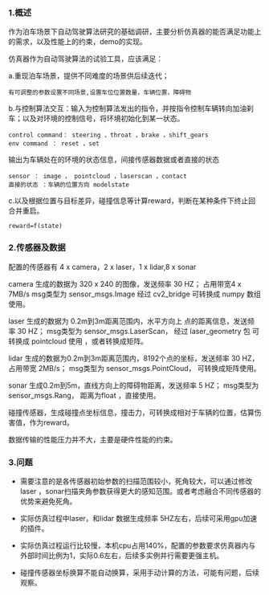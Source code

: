 ### 1.概述
作为泊车场景下自动驾驶算法研究的基础调研，主要分析仿真器的能否满足功能上的需求，以及性能上的约束，demo的实现。

仿真器作为自动驾驶算法的试验工具，应该满足：

a.重现泊车场景，提供不同难度的场景供后续迭代；
```
有可调整的参数设置不同场景,设置车位位置数量，车辆位置，障碍物
```
b.与控制算法交互：输入为控制算法发出的指令，并按指令控制车辆转向加油刹车；以及对环境的控制信号，将环境初始化到某一状态。
```
control command： steering ，throat ，brake ，shift_gears
env command ： reset ，set
```

输出为车辆处在的环境的状态信息，间接传感器数据或者直接的状态
```
sensor ： image ， pointcloud ，laserscan ，contact
直接的状态 ：车辆的位置方向 modelstate
```

c.以及根据位置与目标差异，碰撞信息等计算reward，判断在某种条件下终止回合并重启。
```
reward=f(state)

```



### 2.传感器及数据
配置的传感器有 4 x camera，2 x laser，1 x lidar,8 x sonar

camera 生成的数据为 320 x 240 的图像，发送频率 30 HZ；
占用带宽4 x 7MB/s msg类型为 sensor_msgs.Image 经过 cv2_bridge 可转换成 numpy 数组使用。

laser 生成的数据为 0.2m到3m距离范围内，水平方向上 点的距离信息，发送频率 30 HZ； msg类型为 sensor_msgs.LaserScan， 经过 laser_geometry 包 可转换成 pointcloud 使用 ，或者转换成矩阵。

lidar 生成的数据为0.2m到3m距离范围内，8192个点的坐标，发送频率 30 HZ， 占用带宽 2MB/s； msg类型为 sensor_msgs.PointCloud， 可转换成矩阵使用。

sonar 生成0.2m到5m，直线方向上的障碍物距离，发送频率 5 HZ； msg类型为 sensor_msgs.Rang， 距离为float ，直接使用。

碰撞传感器，生成碰撞点坐标信息，撞击力，可转换成相对于车辆的位置，估算伤害值，作为reward。

数据传输的性能压力并不大，主要是硬件性能的约束。

### 3.问题
- 需要注意的是各传感器初始参数的扫描范围较小，死角较大，可以通过修改laser ，sonar扫描夹角参数获得更大的感知范围。或者考虑融合不同传感器的优势来避免死角。
- 实际仿真过程中laser，和lidar 数据生成频率 5HZ左右，后续可采用gpu加速的插件。

- 实际仿真过程运行比较慢，本机cpu占用140%，配置的参数要求仿真器内与外部时间比例为1，实际0.6左右，后续多实例并行需要更强主机。

- 碰撞传感器坐标换算不能自动换算，采用手动计算的方法，可能有问题，后续观察。
